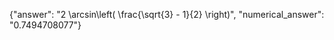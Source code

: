 {"answer": "2 \\arcsin\\left( \\frac{\\sqrt{3} - 1}{2} \\right)", "numerical_answer": "0.7494708077"}